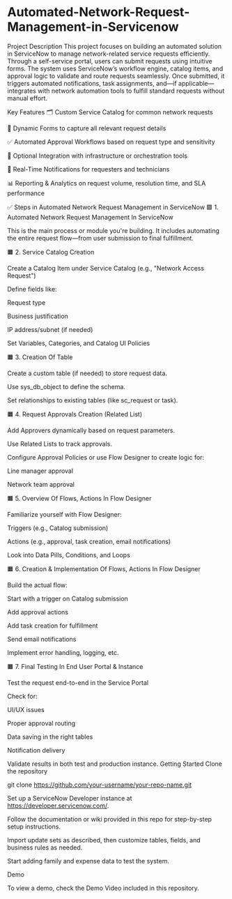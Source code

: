 # Automated-Network-Request-Management-in-Servicenow
Project Description
This project focuses on building an automated solution in ServiceNow to manage network-related service requests efficiently. Through a self-service portal, users can submit requests using intuitive forms. The system uses ServiceNow’s workflow engine, catalog items, and approval logic to validate and route requests seamlessly. Once submitted, it triggers automated notifications, task assignments, and—if applicable—integrates with network automation tools to fulfill standard requests without manual effort.

Key Features
🗂️ Custom Service Catalog for common network requests

🧾 Dynamic Forms to capture all relevant request details

✅ Automated Approval Workflows based on request type and sensitivity

🔗 Optional Integration with infrastructure or orchestration tools

🔔 Real-Time Notifications for requesters and technicians

📊 Reporting & Analytics on request volume, resolution time, and SLA performance

✅ Steps in Automated Network Request Management in ServiceNow
🟩 1. Automated Network Request Management In ServiceNow

This is the main process or module you're building. It includes automating the entire request flow—from user submission to final fulfillment.

🟧 2. Service Catalog Creation

Create a Catalog Item under Service Catalog (e.g., "Network Access Request")

Define fields like:

Request type

Business justification

IP address/subnet (if needed)

Set Variables, Categories, and Catalog UI Policies

🟧 3. Creation Of Table

Create a custom table (if needed) to store request data.

Use sys_db_object to define the schema.

Set relationships to existing tables (like sc_request or task).

🟧 4. Request Approvals Creation (Related List)

Add Approvers dynamically based on request parameters.

Use Related Lists to track approvals.

Configure Approval Policies or use Flow Designer to create logic for:

Line manager approval

Network team approval

🟧 5. Overview Of Flows, Actions In Flow Designer

Familiarize yourself with Flow Designer:

Triggers (e.g., Catalog submission)

Actions (e.g., approval, task creation, email notifications)

Look into Data Pills, Conditions, and Loops

🟧 6. Creation & Implementation Of Flows, Actions In Flow Designer

Build the actual flow:

Start with a trigger on Catalog submission

Add approval actions

Add task creation for fulfillment

Send email notifications

Implement error handling, logging, etc.

🟧 7. Final Testing In End User Portal & Instance

Test the request end-to-end in the Service Portal

Check for:

UI/UX issues

Proper approval routing

Data saving in the right tables

Notification delivery

Validate results in both test and production instance.
Getting Started Clone the repository

git clone https://github.com/your-username/your-repo-name.git

Set up a ServiceNow Developer instance at https://developer.servicenow.com/.

Follow the documentation or wiki provided in this repo for step-by-step setup instructions.

Import update sets as described, then customize tables, fields, and business rules as needed.

Start adding family and expense data to test the system.

Demo

To view a demo, check the Demo Video included in this repository.
